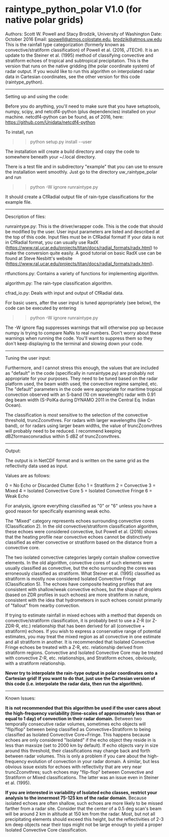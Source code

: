 # raintype_python_polar V1.0 (for native polar grids)

Authors: Scott W. Powell and Stacy Brodzik, University of Washington
Date: October 2016
Email: spowell@atmos.colostate.edu, brodzik@atmos.uw.edu
This is the rainfall type categorization (formerly known as convective/stratiform classification) of Powell et al. (2016, JTECH). It is an update to the Steiner et al. (1995) method of classifying convective and stratiform echoes of tropical and subtropical precipitation. This is the version that runs on the native gridding (the polar coordinate system) of radar output. If you would like to run this algorithm on interpolated radar data in Cartesian coordinates, see the other version for this code (raintype_python).

----------------------------------------------------------------

Setting up and using the code:

Before you do anything, you'll need to make sure that you have setuptools, numpy, scipy, and netcdf4-python (plus dependencies) installed on your machine. netcdf4-python can be found, as of 2016, here: https://github.com/Unidata/netcdf4-python

To install, run

>> python setup.py install --user

The installation will create a build directory and copy the code to somewhere beneath your ~/.local directory. 

There is a test file and in subdirectory "example" that you can use to ensure the installation went smoothly. Just go to the directory uw_raintype_polar and run

>> python -W ignore runraintype.py 

It should create a CfRadial output file of rain-type classifications for the example file.

----------------------------------------------------------------

Description of files:

runraintype.py: This is the driver/wrapper code. This is the code that should be modified by the user. User input parameters are listed and described at the top of this code. Input files must be in CfRadial format! If your data is not in CfRadial format, you can usually use RadX (https://www.ral.ucar.edu/projects/titan/docs/radial_formats/radx.html) to make the conversion quite easily. A good tutorial on basic RadX use can be found at Steve Nesbitt's website (https://www.ral.ucar.edu/projects/titan/docs/radial_formats/radx.html).

rtfunctions.py: Contains a variety of functions for implementing algorithm.

algorithm.py: The rain-type classification algorithm.
 
cfrad_io.py: Deals with input and output of CfRadial data.

For basic users, after the user input is tuned appropriately (see below), the code can be executed by entering

>> python -W ignore runraintype.py

The -W ignore flag suppresses warnings that will otherwise pop up because numpy is trying to compare NaNs to real numbers. Don't worry about these warnings when running the code. You'll want to suppress them so they don't keep displaying to the terminal and slowing down your code.

----------------------------------------------------------------

Tuning the user input:

Furthermore, and I cannot stress this enough, the values that are included as "default" in the code (specifically in runraintype.py) are probably not appropriate for your purposes. They need to be tuned based on the radar platform used, the beam width used, the convective regime sampled, etc. The "default" parameters in the code were appropriate for maritime tropical convection observed with an S-band (10 cm wavelength) radar with 0.91 deg beam width (S-PolKa during DYNAMO 2011 in the Central Eq. Indian Ocean).

The classification is *most* sensitive to the selection of the convective threshold, truncZconvthres. For radars with larger wavelengths (like C-band), or for radars using larger beam widths, the value of truncZconvthres will probably need to be reduced. I recommend keeping dBZformaxconvradius within 5 dBZ of truncZconvthres.

----------------------------------------------------------------

Output:

The output is in NetCDF format and is written on the same grid as the reflectivity data used as input.

Values are as follows:

0 = No Echo or Discarded Clutter Echo
1 = Stratiform
2 = Convective
3 = Mixed
4 = Isolated Convective Core
5 = Isolated Convective Fringe
6 = Weak Echo 

For analysis, ignore everything classified as "0" or "6"  unless you have a good reason for specifically examining weak echo. 

The "Mixed" category represents echoes surrounding convective cores (Classification 2). In the old convective/stratiform classification algorithm, these echoes were considered convective, but Powell et al. (2016) shows that the heating profile near convective echoes cannot be distinctively classified as either convective or stratiform based on the distance from a convective core. 

The two isolated convective categories largely contain shallow convective elements. In the old algorithm, convective cores of such elements were usually classified as convective, but the echo surrounding the cores was erroneously classified as stratiform. What Steiner et al. (1995) classified as stratiform is mostly now considered Isolated Convective Fringe (Classification 5). The echoes have composite heating profiles that are consistent with shallow/weak convective echoes, but the shape of droplets (based on ZDR profiles in such echoes) are more stratiform in nature, consistent with the idea that hydrometeors in such echoes consist primarily of "fallout" from nearby convection.

If trying to estimate rainfall in mixed echoes with a method that depends on convective/stratiform classification, it is probably best to use a Z-R (or Z-ZDR-R, etc.) relationship that has been derived for all (convective + stratiform) echoes. If you wish to express a conservative range of potential estimates, you may treat the mixed region as all convective in one estimate and all stratiform in another. It is recommended that Isolated Convective Fringe echoes be treated with a Z-R, etc. relationship derived from stratiform regions. Convective and Isolated Convective Core may be treated with convective Z-R, etc. relationships, and Stratiform echoes, obviously, with a stratiform relationship.

**Never try to interpolate the rain-type output in polar coordinates onto a Cartesian grid! If you want to do that, just use the Cartesian version of this code (i.e. interpolate the radar data, then run the algorithm).**

----------------------------------------------------------------

Known Issues: 

**It is not recommended that this algorithm be used if the user cares about the high-frequency variability (time-scales of approximately less than or equal to 1 day) of convection in their radar domain.** Between two temporally consecutive radar volumes, sometimes echo objects will "flip/flop" between being classified as Convective+Stratiform to being classified as Isolated Convective Core+Fringe. This happens because echoes are only considered "Isolated" if the echo object they reside in is less than maxsize (set to 2000 km by default). If echo objects vary in size around this threshold, their classifications may change back and forth between radar volumes. This is only a problem if you care about the high-frequency evolution of convection in your radar domain. A similar, but less obvious issue exists for echoes with reflectivity that are very near truncZconvthres; such echoes may "flip-flop" between Convective and Stratiform or Mixed classifications. The latter was an issue even in Steiner et al. (1995). 

**If you are interested in variability of Isolated echo classes, restrict your analysis to the innermost 75-125 km of the radar domain.** Because isolated echoes are often shallow, such echoes are more likely to be missed farther from a radar site. Consider that the center of a 0.5 deg scan's beam will be around 2 km in altitude at 150 km from the radar. Most, but not all precipitating elements should exceed this height, but the reflectivities of 2-3 km deep objects near their tops might not be large enough to yield a proper Isolated Convective Core classification.

